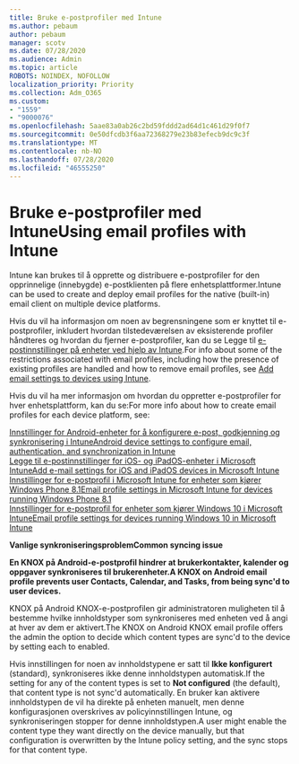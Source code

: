 ```yaml
---
title: Bruke e-postprofiler med Intune
ms.author: pebaum
author: pebaum
manager: scotv
ms.date: 07/28/2020
ms.audience: Admin
ms.topic: article
ROBOTS: NOINDEX, NOFOLLOW
localization_priority: Priority
ms.collection: Adm_O365
ms.custom:
- "1559"
- "9000076"
ms.openlocfilehash: 5aae83a0ab26c2bd59fddd2ad64d1c461d29f0f7
ms.sourcegitcommit: 0e50dfcdb3f6aa72368279e23b83efecb9dc9c3f
ms.translationtype: MT
ms.contentlocale: nb-NO
ms.lasthandoff: 07/28/2020
ms.locfileid: "46555250"
---
```

# <a name="using-email-profiles-with-intune"></a><span data-ttu-id="bb0dd-102">Bruke e-postprofiler med Intune</span><span class="sxs-lookup"><span data-stu-id="bb0dd-102">Using email profiles with Intune</span></span>

<span data-ttu-id="bb0dd-103">Intune kan brukes til å opprette og distribuere e-postprofiler for den opprinnelige (innebygde) e-postklienten på flere enhetsplattformer.</span><span class="sxs-lookup"><span data-stu-id="bb0dd-103">Intune can be used to create and deploy email profiles for the native (built-in) email client on multiple device platforms.</span></span>

<span data-ttu-id="bb0dd-104">Hvis du vil ha informasjon om noen av begrensningene som er knyttet til e-postprofiler, inkludert hvordan tilstedeværelsen av eksisterende profiler håndteres og hvordan du fjerner e-postprofiler, kan du se Legge til [e-postinnstillinger på enheter ved hjelp av Intune](https://docs.microsoft.com/intune/email-settings-configure).</span><span class="sxs-lookup"><span data-stu-id="bb0dd-104">For info about some of the restrictions associated with email profiles, including how the presence of existing profiles are handled and how to remove email profiles, see [Add email settings to devices using Intune](https://docs.microsoft.com/intune/email-settings-configure).</span></span>

<span data-ttu-id="bb0dd-105">Hvis du vil ha mer informasjon om hvordan du oppretter e-postprofiler for hver enhetsplattform, kan du se:</span><span class="sxs-lookup"><span data-stu-id="bb0dd-105">For more info about how to create email profiles for each device platform, see:</span></span>

[<span data-ttu-id="bb0dd-106">Innstillinger for Android-enheter for å konfigurere e-post, godkjenning og synkronisering i Intune</span><span class="sxs-lookup"><span data-stu-id="bb0dd-106">Android device settings to configure email, authentication, and synchronization in Intune</span></span>](https://docs.microsoft.com/intune/email-settings-android)  
[<span data-ttu-id="bb0dd-107">Legge til e-postinnstillinger for iOS- og iPadOS-enheter i Microsoft Intune</span><span class="sxs-lookup"><span data-stu-id="bb0dd-107">Add e-mail settings for iOS and iPadOS devices in Microsoft Intune</span></span>](https://docs.microsoft.com/intune/email-settings-ios)  
[<span data-ttu-id="bb0dd-108">Innstillinger for e-postprofil i Microsoft Intune for enheter som kjører Windows Phone 8.1</span><span class="sxs-lookup"><span data-stu-id="bb0dd-108">Email profile settings in Microsoft Intune for devices running Windows Phone 8.1</span></span>](https://docs.microsoft.com/intune/email-settings-windows-phone-8-1)  
[<span data-ttu-id="bb0dd-109">Innstillinger for e-postprofil for enheter som kjører Windows 10 i Microsoft Intune</span><span class="sxs-lookup"><span data-stu-id="bb0dd-109">Email profile settings for devices running Windows 10 in Microsoft Intune</span></span>](https://docs.microsoft.com/intune/email-settings-windows-10)

<span data-ttu-id="bb0dd-110">**Vanlige synkroniseringsproblem**</span><span class="sxs-lookup"><span data-stu-id="bb0dd-110">**Common syncing issue**</span></span>

<span data-ttu-id="bb0dd-111">**En KNOX på Android-e-postprofil hindrer at brukerkontakter, kalender og oppgaver synkroniseres til brukerenheter.**</span><span class="sxs-lookup"><span data-stu-id="bb0dd-111">**A KNOX on Android email profile prevents user Contacts, Calendar, and Tasks, from being sync'd to user devices.**</span></span>

<span data-ttu-id="bb0dd-112">KNOX på Android KNOX-e-postprofilen gir administratoren muligheten til å bestemme hvilke innholdstyper som synkroniseres med enheten ved å angi at hver av dem er aktivert.</span><span class="sxs-lookup"><span data-stu-id="bb0dd-112">The KNOX on Android KNOX email profile offers the admin the option to decide which content types are sync'd to the device by setting each to enabled.</span></span>

<span data-ttu-id="bb0dd-113">Hvis innstillingen for noen av innholdstypene er satt til **Ikke konfigurert** (standard), synkroniseres ikke denne innholdstypen automatisk.</span><span class="sxs-lookup"><span data-stu-id="bb0dd-113">If the setting for any of the content types is set to **Not configured** (the default), that content type is not sync'd automatically.</span></span> <span data-ttu-id="bb0dd-114">En bruker kan aktivere innholdstypen de vil ha direkte på enheten manuelt, men denne konfigurasjonen overskrives av policyinnstillingen Intune, og synkroniseringen stopper for denne innholdstypen.</span><span class="sxs-lookup"><span data-stu-id="bb0dd-114">A user might enable the content type they want directly on the device manually, but that configuration is overwritten by the Intune policy setting, and the sync stops for that content type.</span></span>

